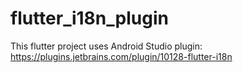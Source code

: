 # flutter_i18n_plugin

This flutter project uses Android Studio plugin: https://plugins.jetbrains.com/plugin/10128-flutter-i18n
